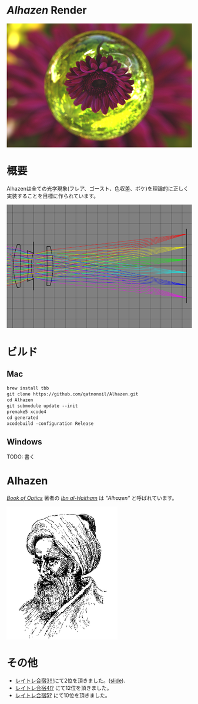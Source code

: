 # **_Alhazen_ Render**

![rt3_resize.png](/asset/home/top.png?raw=true)

# 概要

Alhazenは全ての光学現象(フレア、ゴースト、色収差、ボケ)を理論的に正しく実装することを目標に作られています。

![lens_resize.png](/asset/home/lens.png?raw=true)

# ビルド
## Mac
```
brew install tbb
git clone https://github.com/qatnonoil/Alhazen.git
cd Alhazen
git submodule update --init
premake5 xcode4
cd generated
xcodebuild -configuration Release
```

## Windows
TODO: 書く

# Alhazen

_[Book of Optics](https://en.wikipedia.org/wiki/Book_of_Optics)_ 著者の _[Ibn al-Haitham](https://en.wikipedia.org/wiki/Alhazen)_ は _"Alhazen"_ と呼ばれています。

![alhazen.gif](/asset/home/alhazen.gif?raw=true)

# その他
* [レイトレ合宿3!!!](https://sites.google.com/site/raytracingcamp3/)にて2位を頂きました。([slide](http://www.slideshare.net/qatnonoil/alhazen-render3-52216918)).
* [レイトレ合宿4!?](https://sites.google.com/site/raytracingcamp4/) にて12位を頂きました。
* [レイトレ合宿5‽](https://sites.google.com/site/raytracingcamp5/) にて10位を頂きました。
